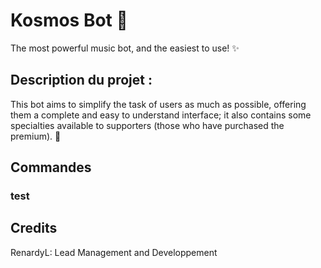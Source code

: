 # Kosmos Bot 🌌

The most powerful music bot, and the easiest to use! ✨

## Description du projet :
This bot aims to simplify the task of users as much as possible, offering them a complete and easy to understand interface;
it also contains some specialties available to supporters (those who have purchased the premium). 🎊

## Commandes

### test

## Credits
RenardyL: Lead Management and Developpement
